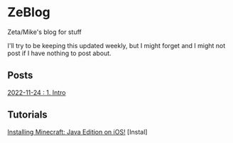 # ZeBlog
Zeta/Mike's blog for stuff

I'll try to be keeping this updated weekly, but I might forget and I might not post if I have nothing to post about. 
## Posts
[2022-11-24 : 1. Intro](posts/20221124-1.md)
## Tutorials
[Installing Minecraft: Java Edition on iOS!](tutorials/minecraft-on-ios.md)
[Instal]